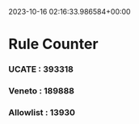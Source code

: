 2023-10-16 02:16:33.986584+00:00
# Rule Counter 
 ### UCATE : 393318

 ### Veneto : 189888

 ### Allowlist : 13930